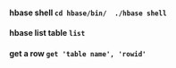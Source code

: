 

#### hbase shell ` cd hbase/bin/  ./hbase shell `

#### hbase list table  `list`

#### get a row `get 'table name', 'rowid'`